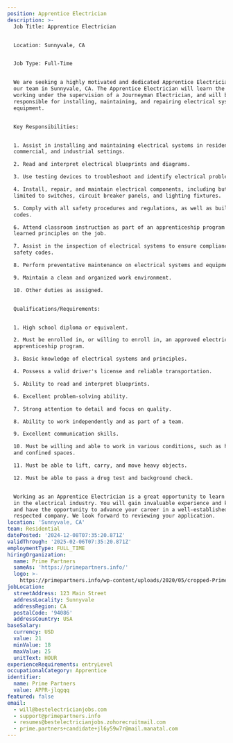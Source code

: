 ```yaml
---
position: Apprentice Electrician
description: >-
  Job Title: Apprentice Electrician


  Location: Sunnyvale, CA


  Job Type: Full-Time


  We are seeking a highly motivated and dedicated Apprentice Electrician to join
  our team in Sunnyvale, CA. The Apprentice Electrician will learn the trade by
  working under the supervision of a Journeyman Electrician, and will be
  responsible for installing, maintaining, and repairing electrical systems and
  equipment.


  Key Responsibilities:


  1. Assist in installing and maintaining electrical systems in residential,
  commercial, and industrial settings.

  2. Read and interpret electrical blueprints and diagrams.

  3. Use testing devices to troubleshoot and identify electrical problems.

  4. Install, repair, and maintain electrical components, including but not
  limited to switches, circuit breaker panels, and lighting fixtures.

  5. Comply with all safety procedures and regulations, as well as building
  codes.

  6. Attend classroom instruction as part of an apprenticeship program and apply
  learned principles on the job.

  7. Assist in the inspection of electrical systems to ensure compliance with
  safety codes.

  8. Perform preventative maintenance on electrical systems and equipment.

  9. Maintain a clean and organized work environment.

  10. Other duties as assigned.


  Qualifications/Requirements:


  1. High school diploma or equivalent.

  2. Must be enrolled in, or willing to enroll in, an approved electrician
  apprenticeship program.

  3. Basic knowledge of electrical systems and principles.

  4. Possess a valid driver's license and reliable transportation.

  5. Ability to read and interpret blueprints.

  6. Excellent problem-solving ability.

  7. Strong attention to detail and focus on quality.

  8. Ability to work independently and as part of a team.

  9. Excellent communication skills.

  10. Must be willing and able to work in various conditions, such as heights
  and confined spaces.

  11. Must be able to lift, carry, and move heavy objects.

  12. Must be able to pass a drug test and background check.


  Working as an Apprentice Electrician is a great opportunity to learn and grow
  in the electrical industry. You will gain invaluable experience and knowledge,
  and have the opportunity to advance your career in a well-established and
  respected company. We look forward to reviewing your application.
location: 'Sunnyvale, CA'
team: Residential
datePosted: '2024-12-08T07:35:20.871Z'
validThrough: '2025-02-06T07:35:20.871Z'
employmentType: FULL_TIME
hiringOrganization:
  name: Prime Partners
  sameAs: 'https://primepartners.info/'
  logo: >-
    https://primepartners.info/wp-content/uploads/2020/05/cropped-Prime-Partners-Logo-NO-BG-1-1.png
jobLocation:
  streetAddress: 123 Main Street
  addressLocality: Sunnyvale
  addressRegion: CA
  postalCode: '94086'
  addressCountry: USA
baseSalary:
  currency: USD
  value: 21
  minValue: 18
  maxValue: 25
  unitText: HOUR
experienceRequirements: entryLevel
occupationalCategory: Apprentice
identifier:
  name: Prime Partners
  value: APPR-jlqgqq
featured: false
email:
  - will@bestelectricianjobs.com
  - support@primepartners.info
  - resumes@bestelectricianjobs.zohorecruitmail.com
  - prime.partners+candidate+jl6y59w7r@mail.manatal.com
---
```


